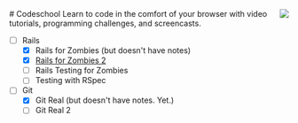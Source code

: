 <img src="https://www.codeschool.com/assets/logos/logo-code-school-ps-af6d2dac2b8f78566e48a0e451a9233894464e64927376b87d88402aebb76803.svg" align="right"/>
# Codeschool
Learn to code in the comfort of your browser with video tutorials, programming challenges, and screencasts.

- [ ] Rails
  - [x] Rails for Zombies (but doesn't have notes)
  - [x] [Rails for Zombies 2](https://github.com/FidelisClayton/notes/blob/master/codeschool/rails-for-zombies-2.md)
  - [ ] Rails Testing for Zombies
  - [ ] Testing with RSpec

- [ ] Git
  - [x] Git Real (but doesn't have notes. Yet.)
  - [ ] Git Real 2
